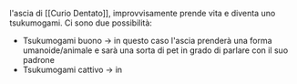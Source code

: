 l'ascia di [[Curio Dentato]], improvvisamente prende vita e diventa uno tsukumogami. Ci sono due possibilità:
- Tsukumogami buono -> in questo caso l'ascia prenderà una forma umanoide/animale e sarà una sorta di pet in grado di parlare con il suo padrone
- Tsukumogami cattivo -> in 